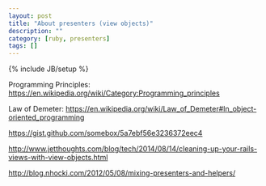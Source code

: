 ```yaml
---
layout: post
title: "About presenters (view objects)"
description: ""
category: [ruby, presenters]
tags: []
---
```

{% include JB/setup %}

Programming Principles: <https://en.wikipedia.org/wiki/Category:Programming_principles>

Law of Demeter: <https://en.wikipedia.org/wiki/Law_of_Demeter#In_object-oriented_programming>

<https://gist.github.com/somebox/5a7ebf56e3236372eec4>

<http://www.jetthoughts.com/blog/tech/2014/08/14/cleaning-up-your-rails-views-with-view-objects.html>

<http://blog.nhocki.com/2012/05/08/mixing-presenters-and-helpers/>
